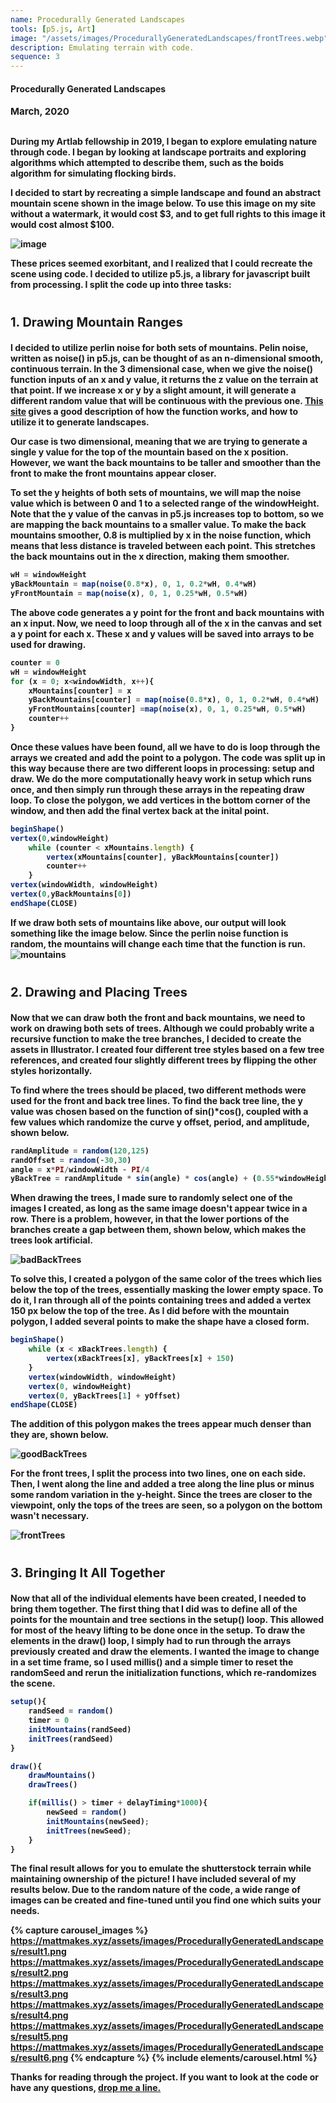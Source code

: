 ```yaml
---
name: Procedurally Generated Landscapes
tools: [p5.js, Art]
image: "/assets/images/ProcedurallyGeneratedLandscapes/frontTrees.webp"
description: Emulating terrain with code.
sequence: 3
---
```

#### <b>Procedurally Generated Landscapes<b>
<p style="font-size:15px; padding: 0em 0 1em 0;">March, 2020</p>

During my Artlab fellowship in 2019, I began to explore emulating nature through code. I began by looking at landscape portraits and exploring algorithms which attempted to describe them, such as the boids algorithm for simulating flocking birds. 

I decided to start by recreating a simple landscape and found an abstract mountain scene shown in the image below. To use this image on my site without a watermark, it would cost $3, and to get full rights to this image it would cost almost $100.

![image](https://i.pinimg.com/736x/81/f8/07/81f807b4eb84cd2f156fb8e3a82ebae6.jpg "Building Image")

These prices seemed exorbitant, and I realized that I could recreate the scene using code. I decided to utilize p5.js, a library for javascript built from processing. I split the code up into three tasks:

<p style="font-size:20px; padding: 1em 0 0em 0em;"> 1. Drawing Mountain Ranges</p>

I decided to utilize perlin noise for both sets of mountains. Pelin noise, written as noise() in p5.js, can be thought of as an n-dimensional smooth, continuous terrain. In the 3 dimensional case, when we give the noise() function inputs of an x and y value, it returns the z value on the terrain at that point. If we increase x or y by a slight amount, it will generate a different random value that will be continuous with the previous one. [This site](https://gpfault.net/posts/perlin-noise.txt.html) gives a good description of how the function works, and how to utilize it to generate landscapes. 

Our case is two dimensional, meaning that we are trying to generate a single y value for the top of the mountain based on the x position. However, we want the back mountains to be taller and smoother than the front to make the front mountains appear closer. 

To set the y heights of both sets of mountains, we will map the noise value which is between 0 and 1 to a selected range of the windowHeight. Note that the y value of the canvas in p5.js increases top to bottom, so we are mapping the back mountains to a smaller value. To make the back mountains smoother, 0.8 is multiplied by x in the noise function, which means that less distance is traveled between each point. This stretches the back mountains out in the x direction, making them smoother.


``` javascript
wH = windowHeight
yBackMountain = map(noise(0.8*x), 0, 1, 0.2*wH, 0.4*wH)
yFrontMountain = map(noise(x), 0, 1, 0.25*wH, 0.5*wH)
```
The above code generates a y point for the front and back mountains with an x input. Now, we need to loop through all of the x in the canvas and set a y point for each x. These x and y values will be saved into arrays to be used for drawing. 

``` javascript
counter = 0
wH = windowHeight
for (x = 0; x<windowWidth, x++){
    xMountains[counter] = x
    yBackMountains[counter] = map(noise(0.8*x), 0, 1, 0.2*wH, 0.4*wH)
    yFrontMountains[counter] =map(noise(x), 0, 1, 0.25*wH, 0.5*wH)
    counter++ 
}
```
Once these values have been found, all we have to do is loop through the arrays we created and add the point to a polygon. The code was split up in this way because there are two different loops in processing: setup and draw. We do the more computationally heavy work in setup which runs once, and then simply run through these arrays in the repeating draw loop. To close the polygon, we add vertices in the bottom corner of the window, and then add the final vertex back at the inital point.

``` javascript
beginShape()
vertex(0,windowHeight)
	while (counter < xMountains.length) {
		vertex(xMountains[counter], yBackMountains[counter])
		counter++
	}
vertex(windowWidth, windowHeight)
vertex(0,yBackMountains[0])
endShape(CLOSE)
```
If we draw both sets of mountains like above, our output will look something like the image below. Since the perlin noise function is random, the mountains will change each time that the function is run.
![mountains](\assets\images\ProcedurallyGeneratedLandscapes\mountains.png)
<p style="font-size:20px; padding: 1em 0 0em 0em;"> 2. Drawing and Placing Trees</p>

Now that we can draw both the front and back mountains, we need to work on drawing both sets of trees. Although we could probably write a recursive function to make the tree branches, I decided to create the assets in Illustrator. I created four different tree styles based on a few tree references, and created four slightly different trees by flipping the other styles horizontally. 

To find where the trees should be placed, two different methods were used for the front and back tree lines. To find the back tree line, the y value was chosen based on the function of sin()*cos(), coupled with a few values which randomize the curve y offset, period, and amplitude, shown below. 

``` javascript
randAmplitude = random(120,125)
randOffset = random(-30,30)
angle = x*PI/windowWidth - PI/4
yBackTree = randAmplitude * sin(angle) * cos(angle) + (0.55*windowHeight) + randOffset)
```
When drawing the trees, I made sure to randomly select one of the images I created, as long as the same image doesn't appear twice in a row. There is a problem, however, in that the lower portions of the branches create a gap between them, shown below, which makes the trees look artificial.

![badBackTrees](\assets\images\ProcedurallyGeneratedLandscapes\badBackTrees.png)

To solve this, I created a polygon of the same color of the trees which lies below the top of the trees, essentially masking the lower empty space. To do it, I ran through all of the points containing trees and added a vertex 150 px below the top of the tree. As I did before with the mountain polygon, I added several points to make the shape have a closed form.

``` javascript
beginShape()
	while (x < xBackTrees.length) {
		vertex(xBackTrees[x], yBackTrees[x] + 150)
	}
	vertex(windowWidth, windowHeight)
	vertex(0, windowHeight)
	vertex(0, yBackTrees[1] + yOffset)
endShape(CLOSE)
```
The addition of this polygon makes the trees appear much denser than they are, shown below.

![goodBackTrees](\assets\images\ProcedurallyGeneratedLandscapes\goodBackTrees.png)

For the front trees, I split the process into two lines, one on each side. Then, I went along the line and added a tree along the line plus or minus some random variation in the y-height. Since the trees are closer to the viewpoint, only the tops of the trees are seen, so a polygon on the bottom wasn't necessary.

![frontTrees](\assets\images\ProcedurallyGeneratedLandscapes\frontTrees.png)

<p style="font-size:20px; padding: 1em 0 0em 0em;"> 3. Bringing It All Together</p>

Now that all of the individual elements have been created, I needed to bring them together. The first thing that I did was to define all of the points for the mountain and tree sections in the setup() loop. This allowed for most of the heavy lifting to be done once in the setup. To draw the elements in the draw() loop, I simply had to run through the arrays previously created and draw the elements. I wanted the image to change in a set time frame, so I used millis() and a simple timer to reset the randomSeed and rerun the initialization functions, which re-randomizes the scene. 
``` javascript
setup(){
	randSeed = random()
	timer = 0
	initMountains(randSeed)
	initTrees(randSeed)
}

draw(){
	drawMountains()
	drawTrees()

	if(millis() > timer + delayTiming*1000){
		newSeed = random()
		initMountains(newSeed);
		initTrees(newSeed);
	}
}
```

The final result allows for you to emulate the shutterstock terrain while maintaining ownership of the picture! I have included several of my results below. Due to the random nature of the code, a wide range of images can be created and fine-tuned until you find one which suits your needs.

{% capture carousel_images %}
https://mattmakes.xyz/assets/images/ProcedurallyGeneratedLandscapes/result1.png
https://mattmakes.xyz/assets/images/ProcedurallyGeneratedLandscapes/result2.png
https://mattmakes.xyz/assets/images/ProcedurallyGeneratedLandscapes/result3.png
https://mattmakes.xyz/assets/images/ProcedurallyGeneratedLandscapes/result4.png
https://mattmakes.xyz/assets/images/ProcedurallyGeneratedLandscapes/result5.png
https://mattmakes.xyz/assets/images/ProcedurallyGeneratedLandscapes/result6.png
{% endcapture %}
{% include elements/carousel.html %}

Thanks for reading through the project. If you want to look at the code or have any questions, [drop me a line.](mailto:me@mattqg.com)

<br>

<!-- <footer class="mt-auto py-3 text-center">
  <div class="arrow">
    <a href="#" title="Back to Top"><span class="fas fa-angle-up"></span></a>
  </div>
</footer> -->
